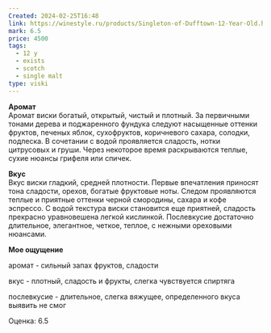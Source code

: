 ```yaml
---
Created: 2024-02-25T16:48
link: https://winestyle.ru/products/Singleton-of-Dufftown-12-Year-Old.html
mark: 6.5
price: 4500
tags:
  - 12 y
  - exists
  - scotch
  - single malt
type: viski
---
```

**Аромат**  
Аромат виски богатый, открытый, чистый и плотный. За первичными тонами дерева и поджаренного фундука следуют насыщенные оттенки фруктов, печеных яблок, сухофруктов, коричневого сахара, солодки, подлеска. В сочетании с водой проявляется сладость, нотки цитрусовых и груши. Через некоторое время раскрываются теплые, сухие нюансы грифеля или спичек.  

  

**Вкус**  
Вкус виски гладкий, средней плотности. Первые впечатления приносят тона сладости, орехов, богатые фруктовые ноты. Следом проявляются теплые и приятные оттенки черной смородины, сахара и кофе эспрессо. С водой текстура виски становится еще приятней, сладость прекрасно уравновешена легкой кислинкой. Послевкусие достаточно длительное, элегантное, четкое, теплое, с нежными ореховыми нюансами.  

  

**Мое ощущение**

аромат - сильный запах фруктов, сладости

вкус - плотный, сладость и фрукты, слегка чувствуется спиртяга

послевкусие - длительное, слегка вяжущее, определенного вкуса выявить не смог

  

Оценка: 6.5